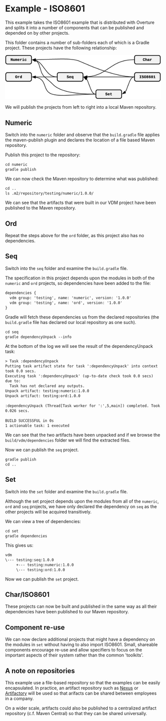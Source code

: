 # Example - ISO8601

This example takes the ISO8601 example that is distributed with Overture and splits it into a number of components that can be published and depended on by other projects.

This folder contains a number of sub-folders each of which is a Gradle project. These projects have the following relationship:

<center><a href="images/ISO8601-Dependencies.png"><img src="images/ISO8601-Dependencies.png"></a></center>

We will publish the projects from left to right into a local Maven repository.

## Numeric

Switch into the `numeric` folder and observe that the `build.gradle` file applies the maven-publish plugin and declares the location of a file based Maven repository.

Publish this project to the repository:

```
cd numeric
gradle publish
```

We can now check the Maven repository to determine what was published:

```
cd ..
ls .m2/repository/testing/numeric/1.0.0/
```

We can see that the artifacts that were built in our VDM project have been published to the Maven repository.

## Ord

Repeat the steps above for the `ord` folder, as this project also has no dependencies.

## Seq

Switch into the `seq` folder and examine the `build.gradle` file.

The specification in this project depends upon the modules in both of the `numeric` and `ord` projects, so dependencies have been added to the file:

```
dependencies {
  vdm group: 'testing', name: 'numeric', version: '1.0.0'
  vdm group: 'testing', name: 'ord', version: '1.0.0'
}
```

Gradle will fetch these dependencies us from the declared repositories (the `build.gradle` file has declared our local repository as one such).

```
cd seq
gradle dependencyUnpack --info
```

At the bottom of the log we will see the result of the dependencyUnpack task:
```
> Task :dependencyUnpack
Putting task artifact state for task ':dependencyUnpack' into context took 0.0 secs.
Executing task ':dependencyUnpack' (up-to-date check took 0.0 secs) due to:
  Task has not declared any outputs.
Unpack artifact: testing:numeric:1.0.0
Unpack artifact: testing:ord:1.0.0

:dependencyUnpack (Thread[Task worker for ':',5,main]) completed. Took 0.026 secs.

BUILD SUCCESSFUL in 0s
1 actionable task: 1 executed
```

We can see that the two artifacts have been unpacked and if we browse the `build/vdm/dependencies` folder we will find the extracted files.

Now we can publish the `seq` project.

```
gradle publish
cd ..
```

## Set

Switch into the `set` folder and examine the `build.gradle` file.

Although the set project depends upon the modules from all of the `numeric`, `ord` and `seq` projects, we have only declared the dependency on `seq` as the other projects will be acquired transitively.

We can view a tree of dependencies:

```
cd set
gradle dependencies
```

This gives us:
```
vdm
\--- testing:seq:1.0.0
     +--- testing:numeric:1.0.0
     \--- testing:ord:1.0.0
```

Now we can publish the `set` project.

## Char/ISO8601
These projects can now be built and published in the same way as all their dependencies have been published to our Maven repository.

## Component re-use
We can now declare additional projects that might have a dependency on the modules in `set` without having to also import ISO8601. Small, shareable components encourage re-use and allow specifiers to focus on the important aspects of their system rather than the common 'toolkits'.

## A note on repositories
This example use a file-based repository so that the examples can be easily encapsulated. In practice, an artifact repository such as [Nexus](https://www.sonatype.com/nexus-repository-sonatype) or [Artifactory](https://jfrog.com/artifactory/) will be used so that arifacts can be shared between employees in a company.

On a wider scale, artifacts could also be published to a centralized artifact repository (c.f. Maven Central) so that they can be shared universally.
